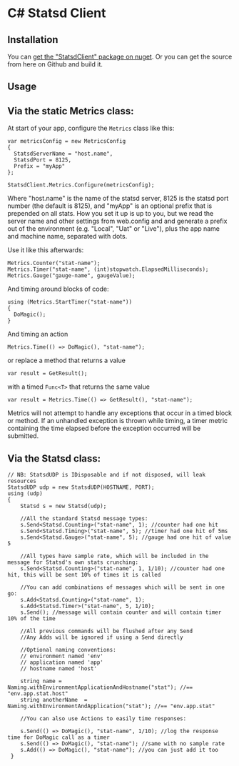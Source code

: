 C# Statsd Client
================

Installation
------------

You can [get the "StatsdClient" package on nuget](http://nuget.org/packages/StatsdClient).
Or you can get the source from here on Github and build it.

Usage
------

Via the static Metrics class:
-----------------------------

At start of your app, configure the `Metrics` class like this:

    var metricsConfig = new MetricsConfig
    {
      StatsdServerName = "host.name",
      StatsdPort = 8125,
      Prefix = "myApp"
    };
    
    StatsdClient.Metrics.Configure(metricsConfig);
		
Where "host.name" is the name of the statsd server, 8125 is the statsd port number (the default is 8125), and "myApp" is an optional prefix that is prepended on all stats. How you set it up is up to you, but we read the server name and other settings from web.config and and generate a prefix out of the environment (e.g. "Local", "Uat" or "Live"), plus the app name and machine name, separated with dots. 

Use it like this afterwards:

    Metrics.Counter("stat-name");
    Metrics.Timer("stat-name", (int)stopwatch.ElapsedMilliseconds);
    Metrics.Gauge("gauge-name", gaugeValue);
  
 And timing around blocks of code:
 
    using (Metrics.StartTimer("stat-name"))
    {
      DoMagic();
    }
	
And timing an action

    Metrics.Time(() => DoMagic(), "stat-name");

or replace a method that returns a value

    var result = GetResult();

with a timed `Func<T>` that returns the same value

    var result = Metrics.Time(() => GetResult(), "stat-name");

Metrics will not attempt to handle any exceptions that occur in a
timed block or method. If an unhandled exception is thrown while
timing, a timer metric containing the time elapsed before the exception
occurred will be submitted.

Via the Statsd class:
---------------------

	// NB: StatsdUDP is IDisposable and if not disposed, will leak resources
	StatsdUDP udp = new StatsdUDP(HOSTNAME, PORT);
	using (udp)
	{
		Statsd s = new Statsd(udp);

		//All the standard Statsd message types:
		s.Send<Statsd.Counting>("stat-name", 1); //counter had one hit
		s.Send<Statsd.Timing>("stat-name", 5); //timer had one hit of 5ms
		s.Send<Statsd.Gauge>("stat-name", 5); //gauge had one hit of value 5
		
		//All types have sample rate, which will be included in the message for Statsd's own stats crunching:
		s.Send<Statsd.Counting>("stat-name", 1, 1/10); //counter had one hit, this will be sent 10% of times it is called

		//You can add combinations of messages which will be sent in one go:
		s.Add<Statsd.Counting>("stat-name", 1);
		s.Add<Statsd.Timer>("stat-name", 5, 1/10);
		s.Send(); //message will contain counter and will contain timer 10% of the time
		
		//All previous commands will be flushed after any Send
		//Any Adds will be ignored if using a Send directly
		
		//Optional naming conventions:
		// environment named 'env'
		// application named 'app'
		// hostname named 'host'

		string name = Naming.withEnvironmentApplicationAndHostname("stat"); //== "env.app.stat.host"
		string anotherName  = Naming.withEnvironmentAndApplication("stat"); //== "env.app.stat"

		//You can also use Actions to easily time responses:

		s.Send(() => DoMagic(), "stat-name", 1/10); //log the response time for DoMagic call as a timer
		s.Send(() => DoMagic(), "stat-name"); //same with no sample rate
		s.Add(() => DoMagic(), "stat-name"); //you can just add it too
     }
